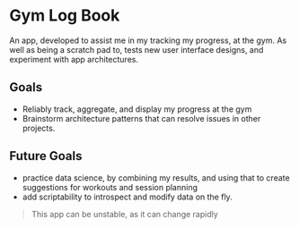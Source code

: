 # Gym Log Book
An app, developed to assist me in my tracking my progress, at the gym.
As well as being a scratch pad to, tests new user interface designs, and experiment with app architectures.

## Goals
- Reliably track, aggregate, and display my progress at the gym
- Brainstorm architecture patterns that can resolve issues in other projects.

## Future Goals
- practice data science, by combining my results, and using that to create suggestions for workouts and session planning
- add scriptability to introspect and modify data on the fly.

> This app can be unstable, as it can change rapidly
